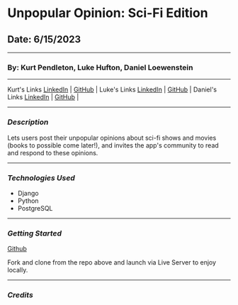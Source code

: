 # Unpopular Opinion: Sci-Fi Edition

## Date: 6/15/2023

---

### By: Kurt Pendleton, Luke Hufton, Daniel Loewenstein

---

Kurt's Links [LinkedIn](https://www.linkedin.com/in/kurt-pendleton-20b936269/) | [GitHub](https://github.com/kujo8p) |
Luke's Links [LinkedIn](https://www.linkedin.com/in/luke-hufton/) | [GitHub](https://github.com/ProPip23) |
Daniel's Links [LinkedIn](https://www.linkedin.com/in/daniel-z-loewenstein/) | [GitHub](https://github.com/loewenst) |

---

### _Description_

Lets users post their unpopular opinions about sci-fi shows and movies (books to possible come later!), and invites the app's community to read and respond to these opinions.

---

### _Technologies Used_

- Django
- Python
- PostgreSQL

---

### _Getting Started_

[Github](https://github.com/kujo8p/unpopular-opinion)

Fork and clone from the repo above and launch via Live Server to enjoy locally.

---

### _Credits_
